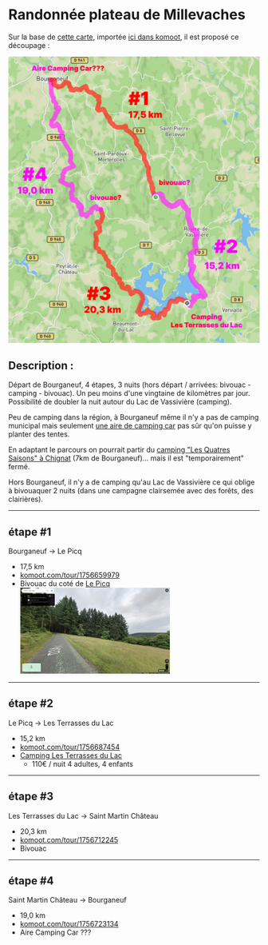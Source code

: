# Randonnée plateau de Millevaches

Sur la base de [cette carte](https://rando-millevaches.fr/trek/730247-GRP%C2%AE65-Cascades,-landes-et-tourbieres),
importée [ici dans komoot](https://www.komoot.com/fr-fr/tour/1756525362), il est 
proposé ce découpage : 

![](data/Trip.jpg)

## Description :

Départ de Bourganeuf, 4 étapes, 3 nuits (hors départ / arrivées: bivouac - camping - bivouac). 
Un peu moins d'une vingtaine de kilomètres par jour. Possibilité de 
doubler la nuit autour du Lac de Vassivière (camping).

Peu de camping dans la région, à Bourganeuf même il n'y a pas de camping municipal
mais seulement [une aire de camping car](https://www.google.fr/maps/place/Aire+de+camping-car+Bourganeuf/@45.9541632,1.7575906,18.82z/data=!4m6!3m5!1s0x47f9738d1cb8f93b:0xdd0cdefb35fbc23a!8m2!3d45.9543571!4d1.7572191!16s%2Fg%2F11jv734tpq?entry=ttu)
pas sûr qu'on puisse y planter des tentes.

En adaptant le parcours on pourrait partir du [camping "Les Quatres Saisons" à Chignat](https://www.google.fr/maps/place/The+four+Seasons/@45.946376,1.8119375,16.58z/data=!4m9!3m8!1s0x47f973f5156d7c41:0x9d0852c5446ad4e7!5m2!4m1!1i2!8m2!3d45.9488602!4d1.81286!16s%2Fg%2F1tf47hwf?entry=ttu) 
(7km de Bourganeuf)...
mais il est "temporairement" fermé.

Hors Bourganeuf, il n'y a de camping qu'au Lac de Vassivière ce qui oblige à bivouaquer 
2 nuits (dans une campagne clairsemée avec des forêts, des clairières).

---

## étape #1
Bourganeuf → Le Picq  
- 17,5 km  
- [komoot.com/tour/1756659979](https://www.komoot.com/tour/1756659979)
- Bivouac du coté de [Le Picq](https://www.google.fr/maps/@45.8670399,1.8678321,3a,90y,170.16h,94.27t/data=!3m6!1e1!3m4!1ssMmQFQR_ZbJ-CokjIlc7OA!2e0!7i16384!8i8192?coh=205409&entry=ttu)  
  <img src="data/le-picq.jpg" width="300">

---

## étape #2
Le Picq → Les Terrasses du Lac  
- 15,2 km  
- [komoot.com/tour/1756687454](https://www.komoot.com/tour/1756687454)
- [Camping Les Terrasses du Lac](https://www.camping-vassiviere.fr/)
  - 110€ / nuit 4 adultes, 4 enfants

---

## étape #3
Les Terrasses du Lac → Saint Martin Château  
- 20,3 km  
- [komoot.com/tour/1756712245](https://www.komoot.com/tour/1756712245)
- Bivouac

---

## étape #4
Saint Martin Château → Bourganeuf  
- 19,0 km  
- [komoot.com/tour/1756723134](https://www.komoot.com/tour/1756723134)
- Aire Camping Car ???